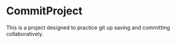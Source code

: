 # CommitProject

This is a project designed to practice git up saving and committing collaboratively. 
